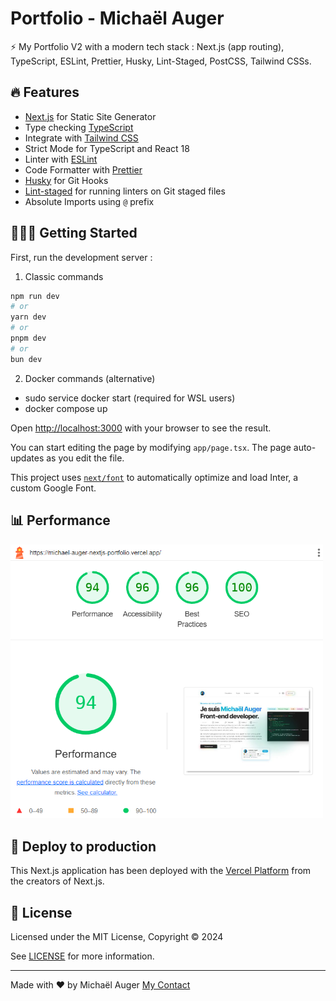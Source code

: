 # Portfolio - Michaël Auger

⚡ My Portfolio V2 with a modern tech stack : Next.js (app routing), TypeScript, ESLint, Prettier, Husky, Lint-Staged, PostCSS, Tailwind CSSs.

## 🔥 Features
- [Next.js](https://nextjs.org) for Static Site Generator
- Type checking [TypeScript](https://www.typescriptlang.org)
- Integrate with [Tailwind CSS](https://tailwindcss.com)
- Strict Mode for TypeScript and React 18
- Linter with [ESLint](https://eslint.org)
- Code Formatter with [Prettier](https://prettier.io)
- [Husky](https://typicode.github.io/husky/#/) for Git Hooks
- [Lint-staged](https://github.com/okonet/lint-staged) for running linters on Git staged files
- Absolute Imports using `@` prefix

## 👨🏻‍💻 Getting Started

First, run the development server :

1) Classic commands
```bash
npm run dev
# or
yarn dev
# or
pnpm dev
# or
bun dev
```

2) Docker commands (alternative)
- sudo service docker start (required for WSL users)
- docker compose up

Open [http://localhost:3000](http://localhost:3000) with your browser to see the result.

You can start editing the page by modifying `app/page.tsx`. The page auto-updates as you edit the file.

This project uses [`next/font`](https://nextjs.org/docs/basic-features/font-optimization) to automatically optimize and load Inter, a custom Google Font.

## 📊 Performance
<img src="/public/images/lighthouse.png" alt="alt text" width="500"/>

## 🚀 Deploy to production

This Next.js application has been deployed with the [Vercel Platform](https://vercel.com/new?utm_medium=default-template&filter=next.js&utm_source=create-next-app&utm_campaign=create-next-app-readme) from the creators of Next.js.


## 📝 License

Licensed under the MIT License, Copyright © 2024

See [LICENSE](LICENSE) for more information.

---

Made with :heart: by Michaël Auger <a href="https://www.linkedin.com/in/auger-michael/">My Contact</a>
